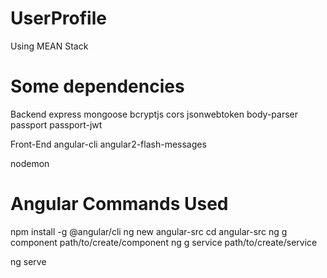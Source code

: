 # UserProfile
Using MEAN Stack

# Some dependencies
Backend
express
mongoose
bcryptjs
cors
jsonwebtoken
body-parser
passport
passport-jwt

Front-End
angular-cli
angular2-flash-messages


nodemon

# Angular Commands Used
npm install -g @angular/cli
ng new angular-src
cd angular-src
ng g component path/to/create/component
ng g service path/to/create/service

ng serve